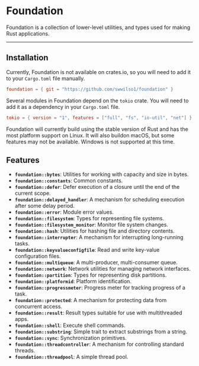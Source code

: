 # Foundation

Foundation is a collection of lower-level utilities, and types used for making Rust applications.

--------

## Installation

Currently, Foundation is not available on crates.io, so you will need to add it to your `Cargo.toml` file manually.

```toml
foundation = { git = "https://github.com/swwilso1/foundation" }
```

Several modules in Foundation depend on the `tokio` crate. You will need to add it as a
dependency in your `Cargo.toml` file.

```toml
tokio = { version = "1", features = ["full", "fs", "io-util", "net"] }
```

Foundation will currently build using the stable version of Rust and has the most platform
support on Linux. It will also buildon macOS, but some features may not be available. Windows
is not supported at this time.

## Features

- **`foundation::bytes`**: Utilities for working with capacity and size in bytes.
- **`foundation::constants`**: Common constants.
- **`foundation::defer`**: Defer execution of a closure until the end of the current scope.
- **`foundation::delayed_handler`**: A mechanism for scheduling execution after some delay period.
- **`foundation::error`**: Module error values.
- **`foundation::filesystem`**: Types for representing file systems.
- **`foundation::filesystem_monitor`**: Monitor file system changes.
- **`foundation::hash`**: Utilities for hashing file and directory contents.
- **`foundation::interrupter`**: A mechanism for interrupting long-running tasks.
- **`foundation::keyvalueconfigfile`**: Read and write key-value configuration files.
- **`foundation::multiqueue`**: A multi-producer, multi-consumer queue.
- **`foundation::network`**: Network utilities for managing network interfaces.
- **`foundation::partition`**: Types for representing disk partitions.
- **`foundation::platformid`**: Platform identification.
- **`foundation::progressmeter`**: Progress meter for tracking progress of a task.
- **`foundation::protected`**: A mechanism for protecting data from concurrent access.
- **`foundation::result`**: Result types suitable for use with multithreaded apps.
- **`foundation::shell`**: Execute shell commands.
- **`foundation::substring`**: Simple trait to extract substrings from a string.
- **`foundation::sync`**: Synchronization primitives.
- **`foundation::threadcontroller`**: A mechanism for controlling standard threads.
- **`foundation::threadpool`**: A simple thread pool.